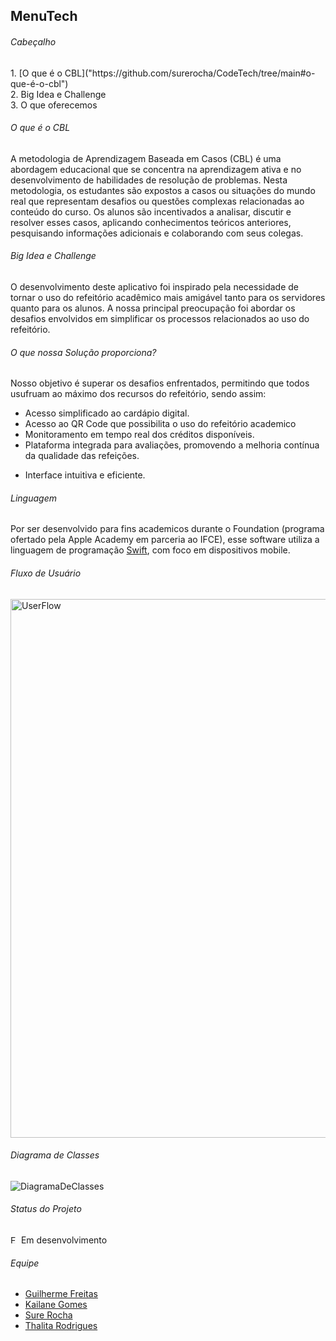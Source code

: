 <h2>MenuTech</h2> 

<h6>Cabeçalho</h6>
1. [O que é o CBL]("https://github.com/surerocha/CodeTech/tree/main#o-que-é-o-cbl")  <br>
2. Big Idea e Challenge <br>
3. O que oferecemos <br>


<h6>O que é o CBL</h6>
<p> A metodologia de Aprendizagem Baseada em Casos (CBL) é uma abordagem educacional que se concentra na aprendizagem ativa e no desenvolvimento de habilidades de resolução de problemas. Nesta metodologia, os estudantes são expostos a casos ou situações do mundo real que representam desafios ou questões complexas relacionadas ao conteúdo do curso. Os alunos são incentivados a analisar, discutir e resolver esses casos, aplicando conhecimentos teóricos anteriores, pesquisando informações adicionais e colaborando com seus colegas. </p>

<h6>Big Idea e Challenge</h6>
<p>O desenvolvimento deste aplicativo foi inspirado pela necessidade de tornar o uso do refeitório acadêmico mais amigável tanto para os servidores quanto para os alunos. A nossa principal preocupação foi abordar os desafios envolvidos em simplificar os processos relacionados ao uso do refeitório.</p>

<h6>O que nossa Solução proporciona?</h6>

<p> Nosso objetivo é superar os desafios enfrentados, permitindo que todos usufruam ao máximo dos recursos do refeitório, sendo assim: <br>
  
-  Acesso simplificado ao cardápio digital. <br>
-  Acesso ao QR Code que possibilita o uso do refeitório academico <br>
-  Monitoramento em tempo real dos créditos disponíveis. <br>
-  Plataforma integrada para avaliações, promovendo a melhoria contínua da qualidade das refeições. <br> </p>
-  Interface intuitiva e eficiente. <br> </p>

<h6>Linguagem</h6>

Por ser desenvolvido para fins academicos durante o Foundation (programa ofertado pela Apple Academy em parceria ao IFCE), esse software utiliza a linguagem de programação [Swift]("https://www.apple.com/br/swift/"), com foco em dispositivos mobile.

<h6>Fluxo de Usuário</h6>
<img width="862" alt="UserFlow" src="https://github.com/surerocha/CodeTech/assets/112733274/84496322-d83e-40c2-9ff0-5a4e2fd03397">

<h6>Diagrama de Classes</h6>
<img alt="DiagramaDeClasses" src="https://github.com/surerocha/CodeTech/assets/126790749/849e8c1f-043f-4012-bd93-8b262e13de78">



<h6>Status do Projeto</h6>
<img width="13" alt="EmDesenvolvimento" src="https://github.com/surerocha/CodeTech/assets/112733274/22e9d84b-328e-4f1b-88dd-311a06e1c2f6">
Em desenvolvimento
<!--https://img.icons8.com/?size=2x&id=sqtFXLm3EutZ&format=png -> p qnd ficar pronto-->

<h6>Equipe</h6>

<p> 
  
- [Guilherme Freitas]("link") <br>
- [Kailane Gomes]("link") <br>
- [Sure Rocha]("link") <br>
- [Thalita Rodrigues]("link") <br>

</p>
